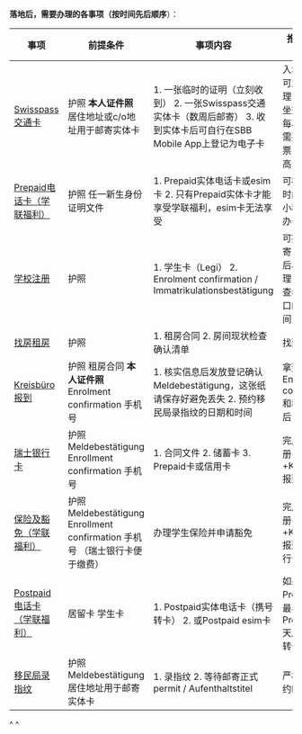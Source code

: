 **落地后，需要办理的各事项（按时间先后顺序**）：

| 事项                                   | 前提条件                                                                        | 事项内容                                                                                     | 推荐办理时间                                        |
| ------------------------------------ | --------------------------------------------------------------------------- | ---------------------------------------------------------------------------------------- | --------------------------------------------- |
| [Swisspass交通卡](21交通票.md)             | 护照&#xA;**本人证件照**&#xA;居住地址或c/o地址用于邮寄实体卡                                      | 1. 一张临时的证明（立刻收到）&#xA;2\. 一张Swisspass交通实体卡（数周后邮寄）&#xA;3\. 收到实体卡后可自行在SBB Mobile App上登记为电子卡 | 入境落地后可立刻办理，便于乘坐交通&#xA;&#xA;否则每次出行都需要单独买票，费用很高 |
| [Prepaid电话卡（学联福利）](22prepaid电话卡.md)  | 护照&#xA;任一新生身份证明文件                                                           | 1. Prepaid实体电话卡或esim卡&#xA;2\. 只有Prepaid实体卡才能享受学联福利，esim卡无法享受                             | 可根据落地时间提前在小程序预约办卡时间                           |
| [学校注册](23学校注册.md)                    | 护照                                                                          | 1. 学生卡（Legi）&#xA;2\. Enrolment confirmation / Immatrikulationsbestätigung                | 可提前邮寄，或落地后尽快办理，请注意查看学校窗口的开放时间                 |
| [找房租房](24找房租房.md)                    | 护照                                                                          | 1. 租房合同&#xA;2\. 房间现状检查确认清单                                                               | 找到房后                                          |
| [Kreisbüro报到](25Kreisbüro报到.md)      | 护照&#xA;租房合同&#xA;**本人证件照**&#xA;Enrolment confirmation&#xA;手机号                | 1. 核实信息后发放登记确认 Meldebestätigung，这张纸请保存好避免丢失&#xA;2\. 预约移民局录指纹的日期和时间                       | 拿到Enrolment confirmation和租房合同后                |
| [瑞士银行卡](26瑞士银行卡.md)                  | 护照&#xA;Meldebestätigung&#xA;Enrollment confirmation&#xA;手机号                 | 1. 合同文件&#xA;2\. 储蓄卡&#xA;3\. Prepaid卡或信用卡                                                 | 完成学校注册+租房+Kreisbüro报到后                        |
| [保险及豁免（学联福利）](27保险及豁免.md)            | 护照&#xA;Meldebestätigung&#xA;Enrollment confirmation&#xA;手机号&#xA;（瑞士银行卡便于缴费） | 办理学生保险并申请豁免                                                                              | 完成学校注册+租房+Kreisbüro报到后+（银行卡办理后）               |
| [Postpaid电话卡（学联福利）](22prepaid电话卡.md) | 居留卡&#xA;学生卡                                                                 | 1. Postpaid实体电话卡（携号转卡）&#xA;2\. 或Postpaid esim卡                                           | 如果办理了Prepaid卡，最早在办理 Prepaid 30天后可携号转卡         |
| [移民局录指纹](28移民局录指纹.md)                | 护照&#xA;Meldebestätigung&#xA;居住地址用于邮寄实体卡                                     | 1. 录指纹&#xA;2\. 等待邮寄正式permit / Aufenthaltstitel                                           | 严格遵守预约时间前往                                    |

^
^
